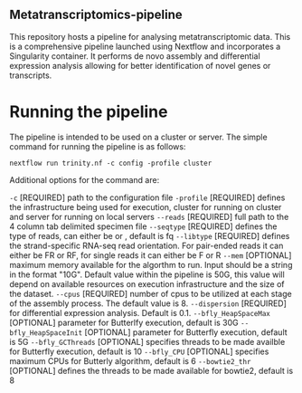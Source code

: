## Metatranscriptomics-pipeline

This repository hosts a pipeline for analysing metatranscriptomic data. This is a comprehensive pipeline launched using Nextflow and incorporates a Singularity
container. It performs de novo assembly and differential expression analysis allowing for better identification of novel genes or transcripts.

# Running the pipeline
The pipeline is intended to be used on a cluster or server. The simple command for running the pipeline is as follows:

`nextflow run trinity.nf -c config -profile cluster`

Additional options for the command are:

`-c` [REQUIRED] path to the configuration file
`-profile` [REQUIRED] defines the infrastructure being used for execution, cluster for running on cluster and server for running on local servers
`--reads` [REQUIRED] full path to the 4 column tab delimited specimen file
`--seqtype` [REQUIRED] defines the type of reads, can either be <fa> or <fq>, default is fq
`--libtype` [REQUIRED] defines the strand-specific RNA-seq read orientation. For pair-ended reads it can either be FR or RF, for single reads it can either
be F or R
`--mem` [OPTIONAL] maximum memory available for the algorthm to run. Input should be a string in the format "10G". Default value within the pipeline is 50G,
this value will depend on available resources on execution infrastructure and the size of the dataset.
`--cpus` [REQUIRED] number of cpus to be utilized at each stage of the assembly process. The default value is 8.
`--dispersion` [REQUIRED] for differential expression analysis. Default is 0.1.
`--bfly_HeapSpaceMax` [OPTIONAL] parameter for Butterlfy execution, default is 30G
`--bfly_HeapSpaceInit` [OPTIONAL] parameter for Butterfly execution, default is 5G
`--bfly_GCThreads` [OPTIONAL] specifies threads to be made availble for Butterfly execution, default is 10
`--bfly_CPU` [OPTIONAL] specifies maximum CPUs for Butterly algorithm, default is 6
`--bowtie2_thr` [OPTIONAL] defines the threads to be made available for bowtie2, default is 8
